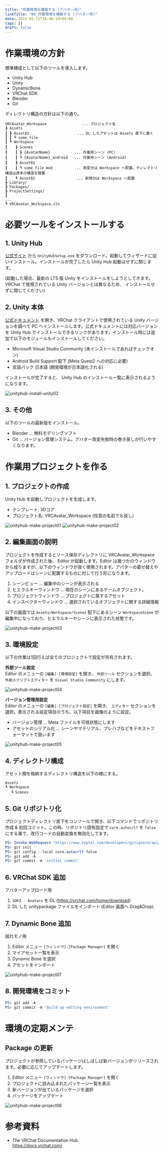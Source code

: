 ```yaml
---
title: "作業環境を構築する (アバター用)"
linkTitle: "00_作業環境を構築する (アバター用)"
date: 2022-02-11T18:40:14+09:00
tags: []
draft: false
---
```


# 作業環境の方針
標準構成として以下のツールを導入します。

* Unity Hub
* Unity
* DynamicBone
* VRChat SDK
* Blender
* Git

ディレクトリ構造の方針は以下の通り。

```
VRCAvatar_Workspace                ... プロジェクト名
┣ Assets
┃ ┣ Asset01                      ... DL したアセットは Assets 直下に置く
┃ ┃ ┗ some_file
┃ ┗ Workspace
┃ 　 ┣ Scenes
┃ 　 ┃ ┣ {AvatarName}           ... 作業用シーン (PC)
┃ 　 ┃ ┗ {AvatarName}_android   ... 作業用シーン (Android)
┃ 　 ┣ Asset01
┃ 　 ┃ ┗ some_file_mod          ... 改変分は Workspace へ配置。ディレクトリ構造は原本の構造を踏襲
┃ 　 ┗ Asset02                   ... 新規分は Workspace へ配置
┣ Library/
┣ Packages/
┣ ProjectSettings/
┃
...
┗ VRCAvatar_Workspace.sln
```

# 必要ツールをインストールする

## 1. Unity Hub
[公式サイト](https://unity.com/download) から `UnityHubSetup.exe` をダウンロード。起動してウィザードに従いインストール。インストールが完了したら Unity Hub 起動はせずに閉じます。

(起動した場合、最新の LTS 版 Unity をインストールをしようとしてきます。 VRChat で使用されている Unity バージョンとは異なるため、 インストールせずに閉じてください)

## 2. Unity 本体
[公式ドキュメント](https://docs.vrchat.com/docs/current-unity-version) を開き、VRChat クライアントで使用されている Unity バージョンを調べて PC へインストールします。公式ドキュメントには対応バージョンを Unity Hub でインストールできるリンクがあります。インストール時には追加で以下のモジュールもインストールしてください。

* Microsoft Visual Studio Community (未インストールであればチェックオン)
* Android Build Support 配下 (Meta Quest2 への対応に必要)
* 言語パック 日本語 (開発環境が日本語化される)

インストールが完了すると、 Unity Hub のインストール一覧に表示されるようになります。

![unityhub-install-unity02](image/unityhub-install-unity02.jpg)

## 3. その他
以下のツールの最新版をインストール。

* Blender ... 無料モデリングソフト
* Git ... バージョン管理システム。アバター改変失敗時の巻き戻しが行いやすくなります。

# 作業用プロジェクトを作る
## 1. プロジェクトの作成
Unity Hub を起動しプロジェクトを生成します。

* テンプレート: 3Dコア
* プロジェクト名: VRCAvatar_Workspace (任意の名前でも良し)

![unityhub-make-project01](image/unityhub-make-project01.jpg)
![unityhub-make-project02](image/unityhub-make-project02.jpg)

## 2. 編集画面の説明
プロジェクトを作成するとソース保存ディレクトリに VRCAvatar_Workspace フォルダが作成された後、 Editor が起動します。Editor は幾つかのウィンドウから成りますが、以下のウィンドウが良く使用されます。アバターの着せ替えやアップロードはシーンに配置するものに対して行う形になります。

1. シーンビュー ... 編集中のシーンが表示される
2. ヒエラルキーウィンドウ ... 現在のシーンにあるゲームオブジェクト。
3. プロジェクトウィンドウ ... プロジェクトに属するアセット
4. インスペクターウィンドウ ... 選択されているオブジェクトに関する詳細情報

以下の画面では `Assets/Workspace/Scenes` 配下にあるシーン `WorkspaceScene` が編集中になっており、ヒエラルキーやシーンに表示された状態です。

![unityhub-make-project03](image/unityhub-make-project03.png)

## 3. 環境設定
以下の作業は1回行えば全てのプロジェクトで設定が共有されます。  

**外部ツール設定**  
Editor のメニューの `[編集]-[環境設定]` を開き、 `外部ツール` セクションを選択。 `外部スクリプトエディター` を `Visual Studio Community` にします。

![unityhub-make-project04](image/unityhub-make-project04.png)

**バージョン管理用設定**  
Editor のメニューの `[編集]-[プロジェクト設定]` を開き、 `エディター` セクションを選択。表示される設定項目のうち、以下項目を画像のように設定。

* バージョン管理 ... Meta ファイルを可視状態にします
* アセットのシリアル化 ... シーンやマテリアル、プレハブなどをテキストフォーマットで扱います

![unityhub-make-project05](image/unityhub-make-project05.png)

## 4. ディレクトリ構成
アセット類を格納するディレクトリ構造を以下の様にする。  

```
Assets
┗ Workspace
　 ┗ Scenes
```

## 5. Git リポジトリ化
プロジェクトディレクトリ直下をコンソールで開き、以下コマンドでリポジトリ作成 & 初回コミット。この時、リポジトリ固有設定で `core.autocrlf` を `false` にする事で、改行コードの自動変換を無効化してます。

```powershell
PS> Invoke-WebRequest "https://www.toptal.com/developers/gitignore/api/Unity" -OutFile ".gitignore"
PS> git init
PS> git config --local core.autocrlf false
PS> git add -A
PS> git commit -m 'initial commit'
```

## 6. VRChat SDK 追加
アバターアップロード用

1. `SDK3 - Avatars` を DL (https://vrchat.com/home/download)
2. DL した unitypackage ファイルをインポート (Editor 画面へ Drag&Drop)

## 7. Dynamic Bone 追加
揺れモノ用

1. Editor メニュー `[ウィンドウ]-[Package Manager]` を開く
2. マイアセット一覧を表示
3. Dynamic Bone を選択
4. アセットをインポート

![unityhub-make-project07](image/unityhub-make-project07.png)

## 8. 開発環境をコミット

```powershell
PS> git add -A
PS> git commit -m 'Build up editing environment'
```

# 環境の定期メンテ
## Package の更新
プロジェクトが参照しているパッケージはしばしば新バージョンがリリースされます。必要に応じてアップデートします。

1. Editor メニュー `[ウィンドウ]-[Package Manager]` を開く
2. プロジェクトに読み込まれたパッケージ一覧を表示
3. 新バージョンが出ているパッケージを選択
4. パッケージをアップデート

![unityhub-make-project06](image/unityhub-make-project06.png)

# 参考資料
* The VRChat Documentation Hub  
  https://docs.vrchat.com/